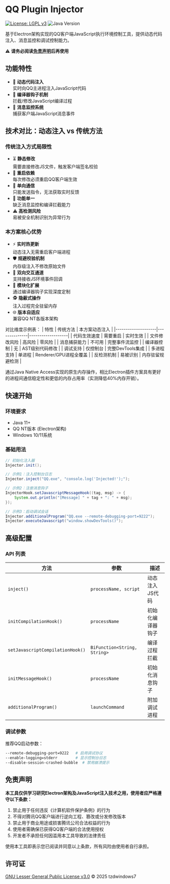 # QQ Plugin Injector 

[![License: LGPL v3](https://img.shields.io/badge/License-LGPL_v3-blue.svg)](https://www.gnu.org/licenses/lgpl-3.0)
![Java Version](https://img.shields.io/badge/Java-11%2B-blue)

基于Electron架构实现的QQ客户端JavaScript执行环境控制工具，提供动态代码注入、消息监控和调试控制能力。

⚠️ **请务必阅读[免责声明](#免责声明)后再使用**

## 功能特性

- 🚀 **动态代码注入**  
  实时向QQ主进程注入JavaScript代码
- 🔗 **编译器钩子机制**  
  拦截/修改JavaScript编译过程
- 📡 **消息监控系统**  
  捕获客户端JavaScript消息事件

## 技术对比：动态注入 vs 传统方法

### 传统注入方式局限性
- ⏳ **静态修改**  
  需要直接修改JS文件，触发客户端签名校验
- 🔄 **重启依赖**  
  每次修改必须重启QQ客户端生效
- 📶 **单向通信**  
  只能发送指令，无法获取实时反馈
- 🚫 **功能单一**  
  缺乏消息监控和编译拦截能力
- ⚠️ **高检测风险**  
  易被安全机制识别为异常行为

### 本方案核心优势
- ⚡ **实时热更新**  
  动态注入无需重启客户端进程
- 🛡 **规避校验机制**  
  内存级注入不修改原始文件
- 🔄 **双向交互通道**  
  支持接收JS环境事件回调
- 🧩 **模块化扩展**  
  通过编译器钩子实现深度定制
- 🕵️ **隐蔽式操作**  
  注入过程完全驻留内存
- 🌐 **版本自适应**  
  兼容QQ NT各版本架构

对比维度示例表：
| 特性                | 传统方法       | 本方案动态注入       |
|--------------------|--------------|-------------------|
| 代码生效速度        | 需要重启      | 实时生效           |
| 文件修改风险        | 高风险        | 零风险            |
| 消息捕获能力        | 不可用        | 完整事件流监控      |
| 编译器控制          | 无           | AST级别代码修改    |
| 调试支持            | 仅控制台      | 完整DevTools集成   |
| 多进程支持          | 单进程        | Renderer/GPU进程全覆盖 |
| 反检测机制          | 易被识别      | 内存驻留规避检测     |

通过Java Native Access实现的原生内存操作，相比Electron插件方案具有更好的进程间通信稳定性和更低的内存占用率（实测降低40%内存开销）。

## 快速开始

### 环境要求
- Java 11+
- QQ NT版本 (Electron架构)
- Windows 10/11系统

### 基础用法
```java
// 初始化注入器
Injector.init();

// 示例1：注入控制台日志
Injector.inject("QQ.exe", "console.log('Injected!');");

// 示例2：注册消息钩子
InjectorHook.setJavascriptMessageHook((tag, msg) -> {
    System.out.println("[Message] " + tag + ": " + msg);
});

// 示例3：启动调试会话
Injector.additionalProgram("QQ.exe --remote-debugging-port=9222");
Injector.executeJavascript("window.showDevTools()");
```

## 高级配置

### API 列表
| 方法 | 参数 | 描述 |
|------|------|------|
| `inject()` | `processName, script` | 动态注入JS代码 |
| `initCompilationHook()` | `processName` | 初始化编译器钩子 |
| `setJavascriptCompilationHook()` | `BiFunction<String, String>` | 编译过程拦截 |
| `initMessageHook()` | `processName` | 初始化消息钩子 |
| `additionalProgram()` | `launchCommand` | 附加调试进程 |

### 调试参数
推荐QQ启动参数：
```bash
--remote-debugging-port=9222   # 启用调试协议
--enable-logging=stderr        # 显示控制台日志
--disable-session-crashed-bubble  # 禁用崩溃提示
```

## 免责声明

**本工具仅供学习研究Electron架构及JavaScript注入技术之用，使用者应严格遵守以下条款：**

1. 禁止用于任何违反《计算机软件保护条例》的行为
2. 不得对腾讯QQ客户端进行逆向工程、篡改或分发修改版本
3. 禁止用于商业用途或损害腾讯公司合法权益的行为
4. 使用者需确保已获得QQ客户端的合法使用授权
5. 开发者不承担任何因滥用本工具导致的法律责任

使用本工具即表示您已阅读并同意以上条款，所有风险由使用者自行承担。

## 许可证

[GNU Lesser General Public License v3.0](LICENSE) © 2025 tzdwindows7
